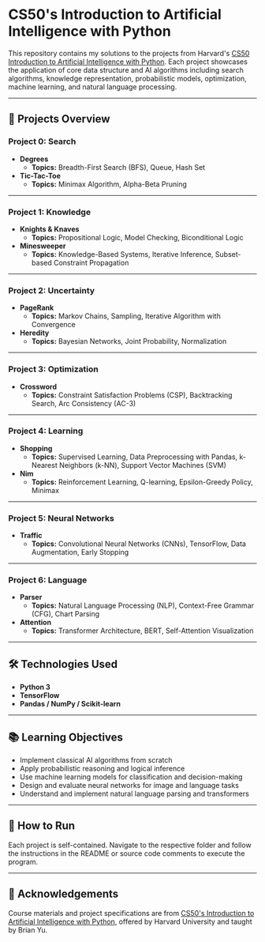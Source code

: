# CS50's Introduction to Artificial Intelligence with Python

This repository contains my solutions to the projects from Harvard's [CS50 Introduction to Artificial Intelligence with Python](https://cs50.harvard.edu/ai/). Each project showcases the application of core data structure and AI algorithms including search algorithms, knowledge representation, probabilistic models, optimization, machine learning, and natural language processing.

---

## 🧠 Projects Overview

### **Project 0: Search**
- **Degrees**
  - **Topics:** Breadth-First Search (BFS), Queue, Hash Set
- **Tic-Tac-Toe**
  - **Topics:** Minimax Algorithm, Alpha-Beta Pruning

---

### **Project 1: Knowledge**
- **Knights & Knaves**
  - **Topics:** Propositional Logic, Model Checking, Biconditional Logic
- **Minesweeper**
  - **Topics:** Knowledge-Based Systems, Iterative Inference, Subset-based Constraint Propagation

---

### **Project 2: Uncertainty**
- **PageRank**
  - **Topics:** Markov Chains, Sampling, Iterative Algorithm with Convergence
- **Heredity**
  - **Topics:** Bayesian Networks, Joint Probability, Normalization

---

### **Project 3: Optimization**
- **Crossword**
  - **Topics:** Constraint Satisfaction Problems (CSP), Backtracking Search, Arc Consistency (AC-3)

---

### **Project 4: Learning**
- **Shopping**
  - **Topics:** Supervised Learning, Data Preprocessing with Pandas, k-Nearest Neighbors (k-NN), Support Vector Machines (SVM)
- **Nim**
  - **Topics:** Reinforcement Learning, Q-learning, Epsilon-Greedy Policy, Minimax

---

### **Project 5: Neural Networks**
- **Traffic**
  - **Topics:** Convolutional Neural Networks (CNNs), TensorFlow, Data Augmentation, Early Stopping

---

### **Project 6: Language**
- **Parser**
  - **Topics:** Natural Language Processing (NLP), Context-Free Grammar (CFG), Chart Parsing
- **Attention**
  - **Topics:** Transformer Architecture, BERT, Self-Attention Visualization

---

## 🛠️ Technologies Used
- **Python 3**
- **TensorFlow**
- **Pandas / NumPy / Scikit-learn**

---

## 📚 Learning Objectives
- Implement classical AI algorithms from scratch
- Apply probabilistic reasoning and logical inference
- Use machine learning models for classification and decision-making
- Design and evaluate neural networks for image and language tasks
- Understand and implement natural language parsing and transformers

---

## 🚀 How to Run
Each project is self-contained. Navigate to the respective folder and follow the instructions in the README or source code comments to execute the program.

---

## 📌 Acknowledgements
Course materials and project specifications are from [CS50's Introduction to Artificial Intelligence with Python](https://cs50.harvard.edu/ai/), offered by Harvard University and taught by Brian Yu.

